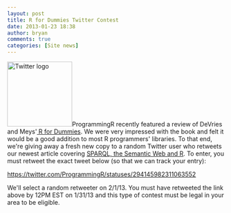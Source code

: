 ```yaml
---
layout: post
title: R for Dummies Twitter Contest
date: 2013-01-23 18:38
author: bryan
comments: true
categories: [Site news]
---
```

<a href="http://www.programmingr.com/wp-content/uploads/2013/01/twitter.png"><img class="alignright size-thumbnail wp-image-877" title="twitter" src="http://www.programmingr.com/wp-content/uploads/2013/01/twitter-150x150.png" alt="Twitter logo" width="150" height="150" /></a>ProgrammingR recently featured a review of DeVries and Meys'<a title="R for Dummies review" href="http://www.programmingr.com/content/r-for-dummies-de-vries-and-meys-2012/"> R for Dummies</a>. We were very impressed with the book and felt it would be a good addition to most R programmers' libraries. To that end, we're giving away a fresh new copy to a random Twitter user who retweets our newest article covering <a title="SPARQL with R in less than 5 minutes" href="http://www.programmingr.com/content/sparql-with-r/">SPARQL, the Semantic Web and R</a>. To enter, you must retweet the exact tweet below (so that we can track your entry):

<a href="https://twitter.com/ProgrammingR/statuses/294145982311063552">https://twitter.com/ProgrammingR/statuses/294145982311063552</a>

We'll select a random retweeter on 2/1/13. You must have retweeted the link above by 12PM EST on 1/31/13 and this type of contest must be legal in your area to be eligible.
